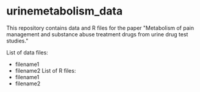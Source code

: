 # urinemetabolism_data

This repository contains data and R files for the paper "Metabolism of pain management and substance abuse treatment drugs from urine drug test studies."

List of data files:
- filename1
- filename2
List of R files:
- filename1
- filename2
